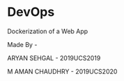 # DevOps

Dockerization of a Web App

Made By - 

ARYAN SEHGAL - 2019UCS2019

M AMAN CHAUDHRY - 2019UCS2020
